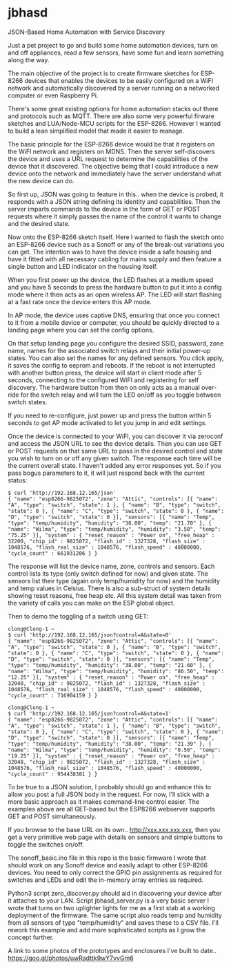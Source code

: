 # jbhasd
JSON-Based Home Automation with Service Discovery

Just a pet project to go and build some home automation devices, turn on and off appliances, read a few sensors, have some fun and learn something along the way. 

The main objective of the project is to create firmware sketches for ESP-8266 devices that enables the devices to be easily configured on a WiFI network and automatically discovered by a server running on a networked computer or even Raspberry Pi.

There's some great existing options for home automation stacks out there and protocols such as MQTT. There are also some very powerful firware sketches and LUA/Node-MCU scripts for the ESP-8266. However I wanted to build a lean simplified model that made it easier to manage.

The basic principle for the ESP-8266 device would be that it registers on the WiFI network and registers on MDNS. Then the server self-discovers the device and uses a URL request to determine the capabilities of the device that it discovered. The objective being that I could introduce a new device onto the network and immediately have the server understand what the new device can do. 

So first up, JSON was going to feature in this.. when the device is probed, it responds with a JSON string defining its identity and capabilities. Then the server imparts commands to the device in the form of GET or POST requests where it simply passes the name of the control it wants to change and the desired state.

Now onto the ESP-8266 sketch itself. Here I wanted to flash the sketch onto an ESP-8266 device such as a Sonoff or any of the break-out variations you can get. The intention was to have the device inside a safe housing and have it fitted with all necessary cabling for mains supply and then feature a single button and LED indicator on the housing itself.

When you first power up the device, the LED flashes at a medium speed and you have 5 seconds to press the hardware button to put it into a config mode where it then acts as an open wireless AP. The LED will start flashing at a fast rate once the device enters this AP mode.

In AP mode, the device uses captive DNS, ensuring that once you connect to it from a mobile device or computer, you should be quickly directed to a landing page where you can set the config options. 

On that setup landing page you configure the desired SSID, password, zone name, names for the associated switch relays and their initial power-up states. You can also set the names for any defined sensors. You click apply, it saves the config to eeprom and reboots. If the reboot is not interrupted with another button press, the device will start in client mode after 5 seconds, connecting to the configured WiFI and registering for self discovery. The hardware button from then on only acts as a manual over-ride for the switch relay and will turn the LED on/off as you toggle between switch states.

If you need to re-configure, just power up and press the button within 5 seconds to get AP mode activated to let you jump in and edit settings. 

Once the device is connected to your WiFI, you can discover it via zeroconf and access the JSON URL to see the device details. Then you can use GET or POST requests on that same URL to pass in the desired control and state you wish to turn on or off any given switch. The response each time will be the current overall state. I haven't added any error responses yet. So if you pass bogus parameters to it, it will just respond back with the current status:

```
$ curl 'http://192.168.12.165/json'
{ "name": "esp8266-9825072", "zone": "Attic", "controls": [{ "name": "A", "type": "switch", "state": 1 }, { "name": "B", "type": "switch", "state": 0 }, { "name": "C", "type": "switch", "state": 0 }, { "name": "D", "type": "switch", "state": 0 }], "sensors": [{ "name": "Temp", "type": "temp/humidity", "humidity": "38.00", "temp": "21.70" }, { "name": "Wilma", "type": "temp/humidity", "humidity": "3.50", "temp": "75.25" }], "system" : { "reset_reason" : "Power on", "free_heap" : 32200, "chip_id" : 9825072, "flash_id" : 1327328, "flash_size" : 1048576, "flash_real_size" : 1048576, "flash_speed" : 40000000, "cycle_count" : 661931206 } }
```
The response will list the device name, zone, controls and sensors. Each control lists its type (only switch defined for now) and given state. The sensors list their type (again only temp/humidity for now) and the humidity and temp values in Celsius. There is also a sub-struct of system details showing reset reasons, free heap etc. All this system detail was taken from the variety of calls you can make on the ESP global object. 

Then to demo the toggling of a switch using GET:
```
clong@Clong-1 ~
$ curl 'http://192.168.12.165/json?control=A&state=0'
{ "name": "esp8266-9825072", "zone": "Attic", "controls": [{ "name": "A", "type": "switch", "state": 0 }, { "name": "B", "type": "switch", "state": 0 }, { "name": "C", "type": "switch", "state": 0 }, { "name": "D", "type": "switch", "state": 0 }], "sensors": [{ "name": "Temp", "type": "temp/humidity", "humidity": "38.00", "temp": "21.60" }, { "name": "Wilma", "type": "temp/humidity", "humidity": "86.50", "temp": "12.25" }], "system" : { "reset_reason" : "Power on", "free_heap" : 32048, "chip_id" : 9825072, "flash_id" : 1327328, "flash_size" : 1048576, "flash_real_size" : 1048576, "flash_speed" : 40000000, "cycle_count" : 716904159 } }

clong@Clong-1 ~
$ curl 'http://192.168.12.165/json?control=A&state=1'
{ "name": "esp8266-9825072", "zone": "Attic", "controls": [{ "name": "A", "type": "switch", "state": 1 }, { "name": "B", "type": "switch", "state": 0 }, { "name": "C", "type": "switch", "state": 0 }, { "name": "D", "type": "switch", "state": 0 }], "sensors": [{ "name": "Temp", "type": "temp/humidity", "humidity": "38.00", "temp": "21.39" }, { "name": "Wilma", "type": "temp/humidity", "humidity": "0.50", "temp": "19.25" }], "system" : { "reset_reason" : "Power on", "free_heap" : 32048, "chip_id" : 9825072, "flash_id" : 1327328, "flash_size" : 1048576, "flash_real_size" : 1048576, "flash_speed" : 40000000, "cycle_count" : 954438381 } }
```
To be true to a JSON solution, I probably should go and enhance this to allow you post a full JSON body in the request. For now, I'll stick with a more basic approach as it makes command-line control easier. The examples above are all GET-based but the ESP8266 webserver supports GET and POST simultaneously.

If you browse to the base URL on its own.. http://xxx.xxx.xxx.xxx, then you get a very primitive web page with details on sensors and simple buttons to toggle the switches on/off.

The sonoff_basic.ino file in this repo is the basic firmware I wrote that should work on any Sonoff device and easily adapt to other ESP-8266 devices. You need to only correct the GPIO pin assignments as required for switches and LEDs and edit the in-memory array entries as required.

Python3 script zero_discover.py should aid in discovering your device after it attaches to your LAN. Script jbhasd_server.py is a very basic server I wrote that turns on two uplighter lights for me as a first stab at a working deployment of the firmware. The same script also reads temp and humidity from all sensors of type "temp/humidity" and saves these to a CSV file. I'll rework this example and add more sophisticated scripts as I grow the concept further.

A link to some photos of the prototypes and enclosures I've built to date..
https://goo.gl/photos/uwRadttk9wY7vvGm6
